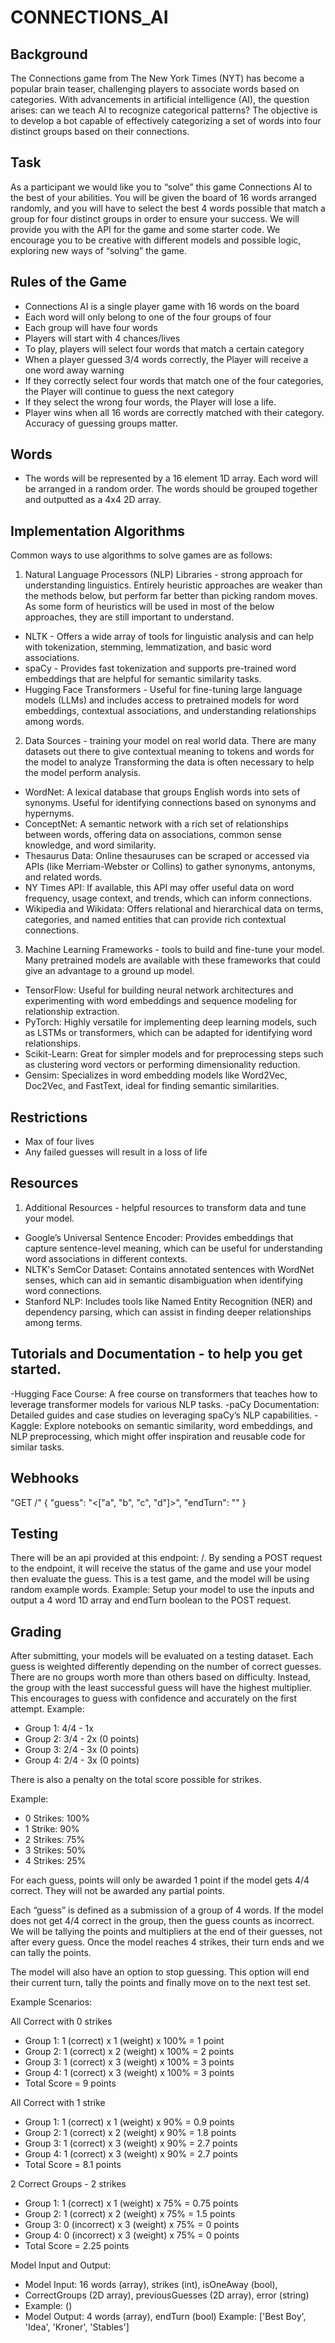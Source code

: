 # CONNECTIONS_AI

## Background
The Connections game from The New York Times (NYT) has become a popular brain teaser, challenging players to associate words based on categories. With advancements in artificial intelligence (AI), the question arises: can we teach AI to recognize categorical patterns? The objective is to develop a bot capable of effectively categorizing a set of words into four distinct groups based on their connections.

## Task
As a participant we would like you to “solve” this game Connections AI to the best of your abilities. You will be given the board of 16 words arranged randomly, and you will have to select the best 4 words possible that match a group for four distinct groups in order to ensure your success. We will provide you with the API for the game and some starter code. We encourage you to be creative with different models and possible logic, exploring new ways of “solving” the game.

## Rules of the Game

- Connections AI is a single player game with 16 words on the board
- Each word will only belong to one of the four groups of four
- Each group will have four words
- Players will start with 4 chances/lives
- To play, players will select four words that match a certain category
- When a player guessed 3/4 words correctly, the Player will receive a one word away warning
- If they correctly select four words that match one of the four categories, the Player will continue to guess the next category
- If they select the wrong four words, the Player will lose a life.
- Player wins when all 16 words are correctly matched with their category. Accuracy of guessing groups matter.

## Words
- The words will be represented by a 16 element 1D array. Each word will be arranged in a random order. The words should be grouped together and outputted as a 4x4 2D array.

## Implementation Algorithms
Common ways to use algorithms to solve games are as follows:

1. Natural Language Processors (NLP) Libraries - strong approach for understanding linguistics. Entirely heuristic approaches are weaker than the methods below, but perform far better than picking random moves. As some form of heuristics will be used in most of the below approaches, they are still important to understand.
- NLTK - Offers a wide array of tools for linguistic analysis and can help with tokenization, stemming, lemmatization, and basic word associations.
- spaCy - Provides fast tokenization and supports pre-trained word embeddings that are helpful for semantic similarity tasks.
- Hugging Face Transformers - Useful for fine-tuning large language models (LLMs) and includes access to pretrained models for word embeddings, contextual associations, and understanding relationships among words.

2. Data Sources - training your model on real world data. There are many datasets out there to give contextual meaning to tokens and words for the model to analyze Transforming the data is often necessary to help the model perform analysis.
- WordNet: A lexical database that groups English words into sets of synonyms. Useful for identifying connections based on synonyms and hypernyms.
- ConceptNet: A semantic network with a rich set of relationships between words, offering data on associations, common sense knowledge, and word similarity.
- Thesaurus Data: Online thesauruses can be scraped or accessed via APIs (like Merriam-Webster or Collins) to gather synonyms, antonyms, and related words.
- NY Times API: If available, this API may offer useful data on word frequency, usage context, and trends, which can inform connections.
- Wikipedia and Wikidata: Offers relational and hierarchical data on terms, categories, and named entities that can provide rich contextual connections.

3. Machine Learning Frameworks - tools to build and fine-tune your model. Many pretrained models are available with these frameworks that could give an advantage to a ground up model.
- TensorFlow: Useful for building neural network architectures and experimenting with word embeddings and sequence modeling for relationship extraction.
- PyTorch: Highly versatile for implementing deep learning models, such as LSTMs or transformers, which can be adapted for identifying word relationships.
- Scikit-Learn: Great for simpler models and for preprocessing steps such as clustering word vectors or performing dimensionality reduction.
- Gensim: Specializes in word embedding models like Word2Vec, Doc2Vec, and FastText, ideal for finding semantic similarities.

## Restrictions
- Max of four lives
- Any failed guesses will result in a loss of life

## Resources
1. Additional Resources - helpful resources to transform data and tune your model.

- Google’s Universal Sentence Encoder: Provides embeddings that capture sentence-level meaning, which can be useful for understanding word associations in different contexts.
- NLTK's SemCor Dataset: Contains annotated sentences with WordNet senses, which can aid in semantic disambiguation when identifying word connections.
- Stanford NLP: Includes tools like Named Entity Recognition (NER) and dependency parsing, which can assist in finding deeper relationships among terms.

## Tutorials and Documentation - to help you get started.
-Hugging Face Course: A free course on transformers that teaches how to leverage transformer models for various NLP tasks.
-paCy Documentation: Detailed guides and case studies on leveraging spaCy’s NLP capabilities.
-Kaggle: Explore notebooks on semantic similarity, word embeddings, and NLP preprocessing, which might offer inspiration and reusable code for similar tasks.


## Webhooks

"GET /"
{
"guess": "<["a", "b", "c", "d"]>",
"endTurn": "<BOOLEAN>"
}

## Testing
There will be an api provided at this endpoint: /. By sending a POST request to the endpoint, it will receive the status of the game and use your model then evaluate the guess. This is a test game, and the model will be using random example words.
Example: Setup your model to use the inputs and output a 4 word 1D array and endTurn boolean to the POST request.

## Grading
After submitting, your models will be evaluated on a testing dataset. Each guess is weighted differently depending on the number of correct guesses. There are no groups worth more than others based on difficulty. Instead, the group with the least successful guess will have the highest multiplier. This encourages to guess with confidence and accurately on the first attempt.
Example:
- Group 1: 4/4 - 1x
- Group 2: 3/4 - 2x (0 points)
- Group 3: 2/4 - 3x (0 points)
- Group 4: 2/4 - 3x (0 points)

There is also a penalty on the total score possible for strikes.

Example:
- 0 Strikes: 100%
- 1 Strike: 90%
- 2 Strikes: 75%
- 3 Strikes: 50%
- 4 Strikes: 25%

For each guess, points will only be awarded 1 point if the model gets 4/4 correct. They will not be awarded any partial points.

Each “guess” is defined as a submission of a group of 4 words. If the model does not get 4/4 correct in the group, then the guess counts as incorrect. We will be tallying the points and multipliers at the end of their guesses, not after every guess. Once the model reaches 4 strikes, their turn ends and we can tally the points.

The model will also have an option to stop guessing. This option will end their current turn, tally the points and finally move on to the next test set.

Example Scenarios:

All Correct with 0 strikes

- Group 1: 1 (correct) x 1 (weight) x 100% = 1 point
- Group 2: 1 (correct) x 2 (weight) x 100% = 2 points
- Group 3: 1 (correct) x 3 (weight) x 100% = 3 points
- Group 4: 1 (correct) x 3 (weight) x 100% = 3 points
- Total Score = 9 points

All Correct with 1 strike

- Group 1: 1 (correct) x 1 (weight) x 90% = 0.9 points
- Group 2: 1 (correct) x 2 (weight) x 90% = 1.8 points
- Group 3: 1 (correct) x 3 (weight) x 90% = 2.7 points
- Group 4: 1 (correct) x 3 (weight) x 90% = 2.7 points
- Total Score = 8.1 points

2 Correct Groups - 2 strikes
- Group 1: 1 (correct) x 1 (weight) x 75% = 0.75 points
- Group 2: 1 (correct) x 2 (weight) x 75% = 1.5 points
- Group 3: 0 (incorrect) x 3 (weight) x 75% = 0 points
- Group 4: 0 (incorrect) x 3 (weight) x 75% = 0 points
- Total Score = 2.25 points

Model Input and Output:
- Model Input: 16 words (array), strikes (int), isOneAway (bool), 
- CorrectGroups (2D array), previousGuesses (2D array), error (string)
- Example: ()
- Model Output: 4 words (array), endTurn (bool)
Example: ['Best Boy', 'Idea', 'Kroner', 'Stables']